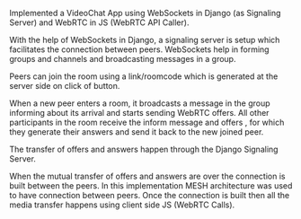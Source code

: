 Implemented a VideoChat App using WebSockets in Django (as Signaling Server) and WebRTC in JS (WebRTC API Caller).

With the help of WebSockets in Django, a signaling server is setup which facilitates the connection between peers.
WebSockets help in forming groups and channels and broadcasting messages in a group. 

Peers can join the room using a link/roomcode which is generated at the server side on click of button.

When a new peer enters a room, it broadcasts a message in the group informing about its arrival and starts sending WebRTC offers.
All other participants in the room receive the inform message and offers , for which they generate their answers and send it back to the new joined peer.

The transfer of offers and answers happen through the Django Signaling Server.

When the mutual transfer of offers and answers are over the connection is built between the peers. In this implementation MESH architecture was used to have connection between peers. Once the connection is built then all the media transfer happens using client side JS (WebRTC Calls).
